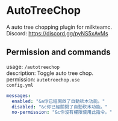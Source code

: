 # AutoTreeChop
A auto tree chopping plugin for milkteamc.  
Discord: https://discord.gg/pyNS5xAvMs   
## Permission and commands
usage: `/autotreechop`  
description: Toggle auto tree chop.  
permission: `autotreechop.use`  
`config.yml`
```yml
messages:
  enabled: "&a你已經開啟了自動砍木功能。"
  disabled: "&c你已經關閉了自動砍木功能。"
  no-permission: "&c你沒有權限使用此指令。"
```